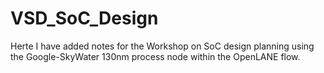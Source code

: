 # VSD_SoC_Design
Herte I have added notes for the Workshop on SoC design planning using the Google-SkyWater 130nm process node within the OpenLANE flow. 
